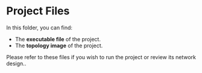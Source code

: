 # Project Files

In this folder, you can find:  
- The **executable file** of the project.  
- The **topology image** of the project.  

Please refer to these files if you wish to run the project or review its network design..
